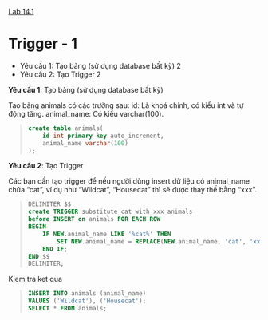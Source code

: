 [Lab 14.1](https://docs.google.com/document/d/1QYDl9AGKdiR34hlMzvJIZ3_NJpFM_nCo/edit)

# Trigger - 1

- Yêu cầu 1: Tạo bảng (sử dụng database bất kỳ) 2
- Yêu cầu 2: Tạo Trigger 2

**Yêu cầu 1**: Tạo bảng (sử dụng database bất kỳ)

Tạo bảng animals có các trường sau:
id: Là khoá chính, có kiểu int và tự động tăng.
animal_name: Có kiểu varchar(100).

> ```sql
> create table animals(
>     id int primary key auto_increment,
>     animal_name varchar(100)
> );
> ```

**Yêu cầu 2**: Tạo Trigger

Các bạn cần tạo trigger để nếu người dùng insert dữ liệu có animal_name chứa “cat”, ví dụ như “Wildcat”, “Housecat” thì sẽ được thay thế bằng “xxx”.

> ```sql
> DELIMITER $$
> create TRIGGER substitute_cat_with_xxx_animals
> before INSERT on animals FOR EACH ROW
> BEGIN
>     IF NEW.animal_name LIKE '%cat%' THEN
>         SET NEW.animal_name = REPLACE(NEW.animal_name, 'cat', 'xxx');
>     END IF;
> END $$
> DELIMITER;
> ```

Kiem tra ket qua

> ```sql
> INSERT INTO animals (animal_name)
> VALUES ('Wildcat'), ('Housecat');
> SELECT * FROM animals;
> ```
